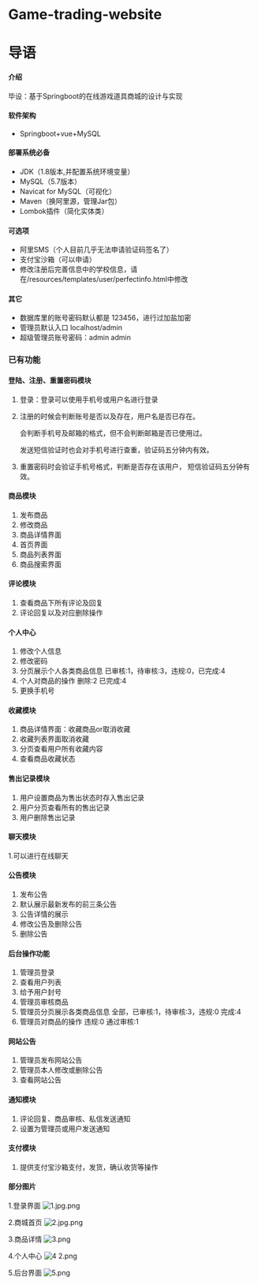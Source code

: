 # Game-trading-website

# 导语

#### 介绍
毕设：基于Springboot的在线游戏道具商城的设计与实现

#### 软件架构
- Springboot+vue+MySQL

#### 部署系统必备
- JDK（1.8版本,并配置系统环境变量）
- MySQL（5.7版本）
- Navicat for MySQL（可视化）
- Maven（换阿里源，管理Jar包）
- Lombok插件（简化实体类）

#### 可选项
- 阿里SMS（个人目前几乎无法申请验证码签名了）
- 支付宝沙箱（可以申请）
- 修改注册后完善信息中的学校信息，请在/resources/templates/user/perfectinfo.html中修改

#### 其它
- 数据库里的账号密码默认都是 123456，进行过加盐加密
- 管理员默认入口  localhost/admin
- 超级管理员账号密码：admin  admin

### 已有功能
  #### 登陆、注册、重置密码模块
  1. 登录：登录可以使用手机号或用户名进行登录
  2. 注册的时候会判断账号是否以及存在，用户名是否已存在。
     
     会判断手机号及邮箱的格式，但不会判断邮箱是否已使用过。
     
     发送短信验证时也会对手机号进行查重，验证码五分钟内有效。
  3. 重置密码时会验证手机号格式，判断是否存在该用户，  短信验证码五分钟有效。 

  #### 商品模块
  1. 发布商品
  2. 修改商品
  3. 商品详情界面
  4. 首页界面
  5. 商品列表界面
  6. 商品搜索界面

  #### 评论模块
  1. 查看商品下所有评论及回复
  2. 评论回复以及对应删除操作

  #### 个人中心
  1. 修改个人信息
  2. 修改密码
  3. 分页展示个人各类商品信息 已审核:1，待审核:3，违规:0，已完成:4
  4. 个人对商品的操作 删除:2  已完成:4
  5. 更换手机号

  #### 收藏模块
  1. 商品详情界面：收藏商品or取消收藏
  2. 收藏列表界面取消收藏
  3. 分页查看用户所有收藏内容
  4. 查看商品收藏状态

  #### 售出记录模块
  1. 用户设置商品为售出状态时存入售出记录
  2. 用户分页查看所有的售出记录
  3. 用户删除售出记录

  #### 聊天模块
  1.可以进行在线聊天

  #### 公告模块
  1. 发布公告
  2. 默认展示最新发布的前三条公告
  3. 公告详情的展示
  4. 修改公告及删除公告
  5. 删除公告

  #### 后台操作功能
  1. 管理员登录
  2. 查看用户列表
  3. 给予用户封号
  4. 管理员审核商品
  5. 管理员分页展示各类商品信息 全部，已审核:1，待审核:3，违规:0 完成:4
  6. 管理员对商品的操作 违规:0 通过审核:1

  #### 网站公告
  1. 管理员发布网站公告
  2. 管理员本人修改或删除公告
  3. 查看网站公告

  #### 通知模块
  1. 评论回复、商品审核、私信发送通知
  2. 设置为管理员或用户发送通知

  #### 支付模块
  1. 提供支付宝沙箱支付，发货，确认收货等操作


  #### 部分图片
  1.登录界面
![1.jpg.png](https://i.loli.net/2021/08/16/i5sfUKF9ApewkTx.png)

  2.商城首页
![2.jpg.png](https://i.loli.net/2021/08/16/ZgRb3tm8d7nacx4.png)

  3.商品详情
![3.png](https://i.loli.net/2021/08/16/d5X7DWALxpjsKqS.png)

  4.个人中心
![4 _2_.png](https://i.loli.net/2021/08/16/G8ywxdteOIRDzqf.png)

  5.后台界面
![5.png](https://i.loli.net/2021/08/16/tQSv8RHG53PKInz.png)

